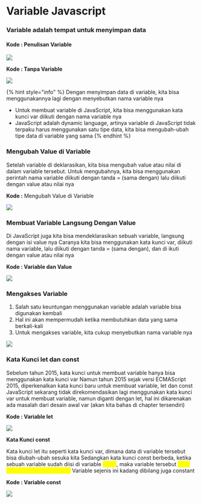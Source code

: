 # Variable Javascript

### Variable adalah tempat untuk menyimpan data

#### Kode : Penulisan Variable

![](https://lh3.googleusercontent.com/AFylBejmscHaf4xnqqiaAiOeX1OfJqzOHHEzY8PE0pWJsd3fqtKey-Me\_kRxek2EsDGRW4vL78VJ5Yi3dlnXZIERq2CG\_0n1NyUmb8PwYqbFyUU4fc5IQg5XWr0b3sGUeHeMt4vxhtQZCgQkzdyfjQ)

**Kode : Tanpa Variable**

![](https://lh6.googleusercontent.com/b34i-4ac9BHz8SZr3qL-g-O6OkYlfmMYU4HrhcduwBf4rmkqrP28shriCICMgel6JMEh0lUe-YIIy7vGrZrsJfICzR5XYZIDqU0uAG8BlPow3RTxboiy35ifFMzBdYa3QINvjpfjM6FHFOK\_wTIo1w)

{% hint style="info" %}
Dengan menyimpan data di variable, kita bisa menggunakannya lagi dengan menyebutkan nama variable nya

* Untuk membuat variable di JavaScript, kita bisa menggunakan kata kunci var diikuti dengan nama variable nya
* JavaScript adalah dynamic language, artinya variable di JavaScript tidak terpaku harus menggunakan satu tipe data, kita bisa mengubah-ubah tipe data di variable yang sama
{% endhint %}

### **Mengubah Value di Variable**

Setelah variable di deklarasikan, kita bisa mengubah value atau nilai di dalam variable tersebut. Untuk mengubahnya, kita bisa menggunakan perintah nama variable diikuti dengan tanda = (sama dengan) lalu diikuti dengan value atau nilai nya

**Kode :** Mengubah Value di Variable

![](https://lh4.googleusercontent.com/pfCBnDPZm7QCOxxgAbqT2sDBKqkmtp1LPpRbsoJ\_pcxTyr8pxfOk6nYwQZ0OKgWQtNUvJYrDH-a0YVoulEKuVXaK5hnCZrF9F326x5139xDU9A4q8xQ68FxtNbSDl3xg1Tl4AdeQWFuqGo\_Jw-dbyg)

### **Membuat Variable Langsung Dengan Value**

Di JavaScript juga kita bisa mendeklarasikan sebuah variable, langsung dengan isi value nya Caranya kita bisa menggunakan kata kunci var, diikuti nama variable, lalu diikuti dengan tanda = (sama dengan), dan di ikuti dengan value atau nilai nya

**Kode : Variable dan Value**

![](https://lh5.googleusercontent.com/O2FGjm0\_p3HGQqcQe4koEDdTejlIK8o0UJOVAKmSkp5ZoT1Ly9\_4p05mP9Igw5H0qggQY\_4vCZpt92fy0woTSwtLIqnnb1eofHuk8Uso1wi3Smc7RrS4ha2sqnMC5ZEMtlOrq3mFzkIiFS2Xa3Fo\_g)

### **Mengakses Variable**

1. Salah satu keuntungan menggunakan variable adalah variable bisa digunakan kembali
2. Hal ini akan mempermudah ketika membutuhkan data yang sama berkali-kali
3. Untuk mengakses variable, kita cukup menyebutkan nama variable nya

![](https://lh6.googleusercontent.com/iPXP7K4m3MwWnqtRe1jKpuefxXuUUUVU97ZeoOWos9hLBW4WQkG4DDGFs3lyMajaml\_KtRS\_vEMzhvCGWxV16KaUQFX1eclWto202YHleokhiZ7DsnvpZkA3ZgchjxUapVnYywNkD06WdjP-hma\_hQ)

### **Kata Kunci let dan const**

Sebelum tahun 2015, kata kunci untuk membuat variable hanya bisa menggunakan kata kunci var Namun tahun 2015 sejak versi ECMAScript 2015, diperkenalkan kata kunci baru untuk membuat variable, let dan const JavaScript sekarang tidak direkomendasikan lagi menggunakan kata kunci var untuk membuat variable, namun diganti dengan let, hal ini dikarenakan ada masalah dari desain awal var (akan kita bahas di chapter tersendiri)

**Kode : Variable let**

![](https://lh6.googleusercontent.com/\_w7V-KJTym73j6VA78uh1VZ5X5D71V20KITPdCiw07iD6ZZCzHwmwosjG3x3w95fbBC4\_PCyN1hwappzzAUXNrIo-1NmYqwS8WP0DWB-I8ijl16wocK5oMA86XcYQwbZ7ONyBxo7z1q4M-Ecu\_V4aA)

**Kata Kunci const**

Kata kunci let itu seperti kata kunci var, dimana data di variable tersebut bisa diubah-ubah sesuka kita Sedangkan kata kunci const berbeda, ketika sebuah variable sudah diisi di variable <mark style="color:yellow;">const</mark>, maka variable tersebut <mark style="color:yellow;">tidak bisa diubah lagi value nya</mark> Variable sejenis ini kadang dibilang juga constant

**Kode : Variable const**

![](https://lh3.googleusercontent.com/YF4yID1Em0ATRouk5fKD5iNmPhwLLvxq6bKUzBUbJ12lDCJ59pa3nC3lab3NLPHplTjbckuafm4wv\_rYj73rJpQkOOh6k0\_RemBuqX-yH0RuA\_dPyG6FNw3Kbw-xEWeYWHkUQPAx01Dw2BlPEIiOvA)
